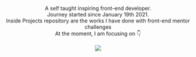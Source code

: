 <p align="center">
  <br>
   A self taught inspiring front-end developer.
  <br>
  Journey started since January 19th 2021.
  <br>
  Inside Projects repository are the works I have done with front-end mentor challenges
  <br>
   At the moment, I am focusing on 👇 
  <br>
  <br>
  <a  href="https://github.com/a331998513/projects">
    <img align="center" src="https://github-readme-stats.vercel.app/api/top-langs/?username=a331998513" />
  </a>
</p>
